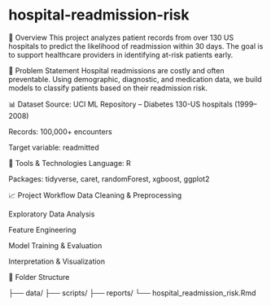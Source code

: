 # hospital-readmission-risk

📌 Overview
This project analyzes patient records from over 130 US hospitals to predict the likelihood of readmission within 30 days. The goal is to support healthcare providers in identifying at-risk patients early.

🧠 Problem Statement
Hospital readmissions are costly and often preventable. Using demographic, diagnostic, and medication data, we build models to classify patients based on their readmission risk.

📊 Dataset
Source: UCI ML Repository – Diabetes 130-US hospitals (1999–2008)

Records: 100,000+ encounters

Target variable: readmitted

🔧 Tools & Technologies
Language: R

Packages: tidyverse, caret, randomForest, xgboost, ggplot2

📈 Project Workflow
Data Cleaning & Preprocessing

Exploratory Data Analysis

Feature Engineering

Model Training & Evaluation

Interpretation & Visualization

📂 Folder Structure

├── data/
├── scripts/
├── reports/
└── hospital_readmission_risk.Rmd
